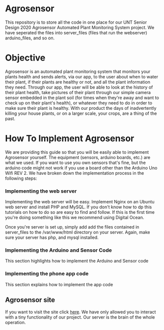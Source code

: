 # Agrosensor

This repository is to store all the code in one place for our UNT Senior Design 2020 Agrosensor Automated Plant Monitoring System project. We have seperated the files into server_files (files that run the webserver) arduino_files, and so on.


# Objective

Agrosensor is an automated plant monitoring system that monitors your plants health and sends alerts, via our app, to the user about when to water their plant, if their plants are healthy or not, and all the plant information they need.
Through our app, the user will be able to look at the history of their plant health, take pictures of their plant through our simple camera sensor embedded in the plant soil (for times when they're away and want to check up on their plant's health), or whatever they need to do in order to make sure their plant is healthy. With our product the days of inadvertently killing your house plants, or on a larger scale, your crops, are a thing of the past.


# How To Implement Agrosensor

We are providing this guide so that you will be easily able to implement Agrosensor yourself. The equipment (sensors, arduino boards, etc.) are what we used. If you want to use you own sensors that's fine, but the arduino code might not work if you use a board other than the Arduino Uno Wifi REV 2. We have broken down the implementation process in the following steps:

### Implementing the web server

Implementing the web server will be easy. Implement Nginx on an Ubuntu web server and install PHP and MySQL. If you don't know how to dp this tutorials on how to do so are easy to find and follow. If this is the first time you're doing something like this we recommend using Digital Ocean.

Once you're server is set up, simply add add the files contained in server_files to the /var/www/html directory on your server. Again, make sure your server has php, and mysql installed. 

### Implementing the Arduino and Sensor Code

This section highlights how to implement the Arduino and Sensor code

### Implementing the phone app code

This section explains how to implement the app code


## Agrosensor site

If you want to visit the site click [here](http://157.245.185.143/). We have only allowed you to interact with a tiny functionality of our project. Our server is the brain of the whole operation. 



